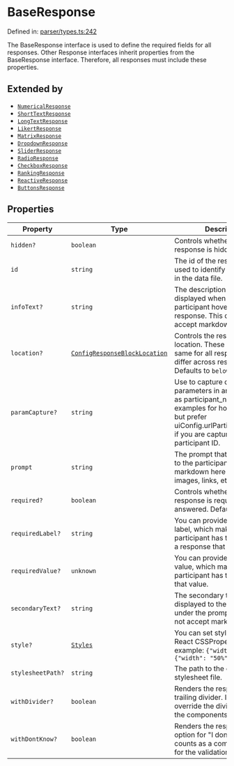 # BaseResponse

Defined in: [parser/types.ts:242](https://github.com/revisit-studies/study/blob/3f9f0405fd0a640035b224bca9821c931f0fdb91/src/parser/types.ts#L242)

The BaseResponse interface is used to define the required fields for all responses.
Other Response interfaces inherit properties from the BaseResponse interface.
Therefore, all responses must include these properties.

## Extended by

- [`NumericalResponse`](NumericalResponse.md)
- [`ShortTextResponse`](ShortTextResponse.md)
- [`LongTextResponse`](LongTextResponse.md)
- [`LikertResponse`](LikertResponse.md)
- [`MatrixResponse`](MatrixResponse.md)
- [`DropdownResponse`](DropdownResponse.md)
- [`SliderResponse`](SliderResponse.md)
- [`RadioResponse`](RadioResponse.md)
- [`CheckboxResponse`](CheckboxResponse.md)
- [`RankingResponse`](RankingResponse.md)
- [`ReactiveResponse`](ReactiveResponse.md)
- [`ButtonsResponse`](ButtonsResponse.md)

## Properties

| Property | Type | Description | Defined in |
| ------ | ------ | ------ | ------ |
| <a id="hidden"></a> `hidden?` | `boolean` | Controls whether the response is hidden. | [parser/types.ts:262](https://github.com/revisit-studies/study/blob/3f9f0405fd0a640035b224bca9821c931f0fdb91/src/parser/types.ts#L262) |
| <a id="id"></a> `id` | `string` | The id of the response. This is used to identify the response in the data file. | [parser/types.ts:244](https://github.com/revisit-studies/study/blob/3f9f0405fd0a640035b224bca9821c931f0fdb91/src/parser/types.ts#L244) |
| <a id="infotext"></a> `infoText?` | `string` | The description that is displayed when the participant hovers over the response. This does not accept markdown. | [parser/types.ts:250](https://github.com/revisit-studies/study/blob/3f9f0405fd0a640035b224bca9821c931f0fdb91/src/parser/types.ts#L250) |
| <a id="location"></a> `location?` | [`ConfigResponseBlockLocation`](../type-aliases/ConfigResponseBlockLocation.md) | Controls the response location. These might be the same for all responses, or differ across responses. Defaults to `belowStimulus` | [parser/types.ts:254](https://github.com/revisit-studies/study/blob/3f9f0405fd0a640035b224bca9821c931f0fdb91/src/parser/types.ts#L254) |
| <a id="paramcapture"></a> `paramCapture?` | `string` | Use to capture querystring parameters in answers such as participant_name. See the examples for how this is used, but prefer uiConfig.urlParticipantIdParam if you are capturing a participant ID. | [parser/types.ts:260](https://github.com/revisit-studies/study/blob/3f9f0405fd0a640035b224bca9821c931f0fdb91/src/parser/types.ts#L260) |
| <a id="prompt"></a> `prompt` | `string` | The prompt that is displayed to the participant. You can use markdown here to render images, links, etc. | [parser/types.ts:246](https://github.com/revisit-studies/study/blob/3f9f0405fd0a640035b224bca9821c931f0fdb91/src/parser/types.ts#L246) |
| <a id="required"></a> `required?` | `boolean` | Controls whether the response is required to be answered. Defaults to true. | [parser/types.ts:252](https://github.com/revisit-studies/study/blob/3f9f0405fd0a640035b224bca9821c931f0fdb91/src/parser/types.ts#L252) |
| <a id="requiredlabel"></a> `requiredLabel?` | `string` | You can provide a required label, which makes it so a participant has to answer with a response that matches label. | [parser/types.ts:258](https://github.com/revisit-studies/study/blob/3f9f0405fd0a640035b224bca9821c931f0fdb91/src/parser/types.ts#L258) |
| <a id="requiredvalue"></a> `requiredValue?` | `unknown` | You can provide a required value, which makes it so a participant has to answer with that value. | [parser/types.ts:256](https://github.com/revisit-studies/study/blob/3f9f0405fd0a640035b224bca9821c931f0fdb91/src/parser/types.ts#L256) |
| <a id="secondarytext"></a> `secondaryText?` | `string` | The secondary text that is displayed to the participant under the prompt. This does not accept markdown. | [parser/types.ts:248](https://github.com/revisit-studies/study/blob/3f9f0405fd0a640035b224bca9821c931f0fdb91/src/parser/types.ts#L248) |
| <a id="style"></a> `style?` | [`Styles`](../type-aliases/Styles.md) | You can set styles here, using React CSSProperties, for example: `{"width": 100}` or `{"width": "50%"}` | [parser/types.ts:270](https://github.com/revisit-studies/study/blob/3f9f0405fd0a640035b224bca9821c931f0fdb91/src/parser/types.ts#L270) |
| <a id="stylesheetpath"></a> `stylesheetPath?` | `string` | The path to the external stylesheet file. | [parser/types.ts:268](https://github.com/revisit-studies/study/blob/3f9f0405fd0a640035b224bca9821c931f0fdb91/src/parser/types.ts#L268) |
| <a id="withdivider"></a> `withDivider?` | `boolean` | Renders the response with a trailing divider. If present, will override the divider setting in the components or uiConfig. | [parser/types.ts:264](https://github.com/revisit-studies/study/blob/3f9f0405fd0a640035b224bca9821c931f0fdb91/src/parser/types.ts#L264) |
| <a id="withdontknow"></a> `withDontKnow?` | `boolean` | Renders the response with an option for "I don't know". This counts as a completed answer for the validation. | [parser/types.ts:266](https://github.com/revisit-studies/study/blob/3f9f0405fd0a640035b224bca9821c931f0fdb91/src/parser/types.ts#L266) |

